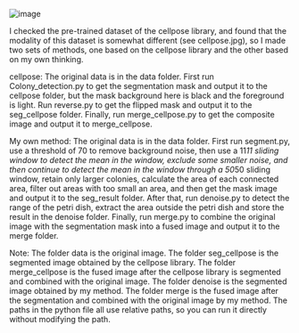 ![image](B-4.jpg)

I checked the pre-trained dataset of the cellpose library, and found that the modality of this dataset is somewhat different (see cellpose.jpg), so I made two sets of methods, one based on the cellpose library and the other based on my own thinking.

cellpose:
The original data is in the data folder. First run Colony_detection.py to get the segmentation mask and output it to the cellpose folder, but the mask background here is black and the foreground is light. Run reverse.py to get the flipped mask and output it to the seg_cellpose folder. Finally, run merge_cellpose.py to get the composite image and output it to merge_cellpose.

My own method:
The original data is in the data folder. First run segment.py, use a threshold of 70 to remove background noise, then use a 11*11 sliding window to detect the mean in the window, exclude some smaller noise, and then continue to detect the mean in the window through a 50*50 sliding window, retain only larger colonies, calculate the area of ​​each connected area, filter out areas with too small an area, and then get the mask image and output it to the seg_result folder. After that, run denoise.py to detect the range of the petri dish, extract the area outside the petri dish and store the result in the denoise folder. Finally, run merge.py to combine the original image with the segmentation mask into a fused image and output it to the merge folder.

Note:
The folder data is the original image.
The folder seg_cellpose is the segmented image obtained by the cellpose library.
The folder merge_cellpose is the fused image after the cellpose library is segmented and combined with the original image.
The folder denoise is the segmented image obtained by my method.
The folder merge is the fused image after the segmentation and combined with the original image by my method.
The paths in the python file all use relative paths, so you can run it directly without modifying the path.
